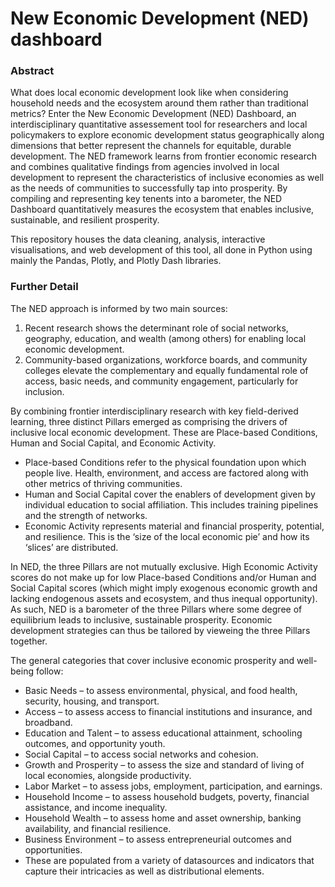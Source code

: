 # New Economic Development (NED) dashboard
### Abstract
What does local economic development look like when considering household needs and the ecosystem around them rather than traditional metrics? Enter the New Economic Development (NED) Dashboard, an interdisciplinary quantitative assessement tool for researchers and local policymakers to explore economic development status geographically along dimensions that better represent the channels for equitable, durable development. The NED framework learns from frontier economic research and combines qualitative findings from agencies involved in local development to represent the characteristics of inclusive economies as well as the needs of communities to successfully tap into prosperity. By compiling and representing key tenents into a barometer, the NED Dashboard quantitatively measures the ecosystem that enables inclusive, sustainable, and resilient prosperity.

This repository houses the data cleaning, analysis, interactive visualisations, and web development of this tool, all done in Python using mainly the Pandas, Plotly, and Plotly Dash libraries.


### Further Detail
The NED approach is informed by two main sources:

1. Recent research shows the determinant role of social networks, geography, education, and wealth (among others) for enabling local economic development.
2. Community-based organizations, workforce boards, and community colleges elevate the complementary and equally fundamental role of access, basic needs, and community engagement, particularly for inclusion.

By combining frontier interdisciplinary research with key field-derived learning, three distinct Pillars emerged as comprising the drivers of inclusive local economic development. These are Place-based Conditions, Human and Social Capital, and Economic Activity.

* Place-based Conditions refer to the physical foundation upon which people live. Health, environment, and access are factored along with other metrics of thriving communities.
* Human and Social Capital cover the enablers of development given by individual education to social affiliation. This includes training pipelines and the strength of networks.
* Economic Activity represents material and financial prosperity, potential, and resilience. This is the ‘size of the local economic pie’ and how its ‘slices’ are distributed.

In NED, the three Pillars are not mutually exclusive. High Economic Activity scores do not make up for low Place-based Conditions and/or Human and Social Capital scores (which might imply exogenous economic growth and lacking endogenous assets and ecosystem, and thus inequal opportunity). As such, NED is a barometer of the three Pillars where some degree of equilibrium leads to inclusive, sustainable prosperity. Economic development strategies can thus be tailored by vieweing the three Pillars together.

The general categories that cover inclusive economic prosperity and well-being follow:

* Basic Needs – to assess environmental, physical, and food health, security, housing, and transport.
* Access – to assess access to financial institutions and insurance, and broadband.
* Education and Talent – to assess educational attainment, schooling outcomes, and opportunity youth.
* Social Capital – to access social networks and cohesion.
* Growth and Prosperity – to assess the size and standard of living of local economies, alongside productivity.
* Labor Market – to assess jobs, employment, participation, and earnings.
* Household Income – to assess household budgets, poverty, financial assistance, and income inequality.
* Household Wealth – to assess home and asset ownership, banking availability, and financial resilience.
* Business Environment – to assess entrepreneurial outcomes and opportunities.
* These are populated from a variety of datasources and indicators that capture their intricacies as well as distributional elements.
